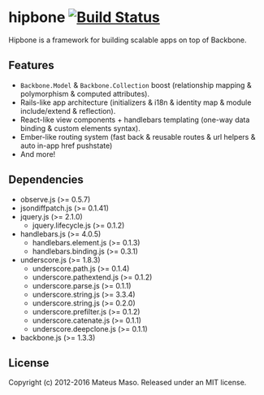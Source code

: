hipbone [![Build Status](https://travis-ci.org/mateusmaso/hipbone.svg?branch=master)](https://travis-ci.org/mateusmaso/hipbone)
==============

Hipbone is a framework for building scalable apps on top of Backbone.

## Features

* ```Backbone.Model``` & ```Backbone.Collection``` boost (relationship mapping & polymorphism & computed attributes).
* Rails-like app architecture (initializers & i18n & identity map & module include/extend & reflection).
* React-like view components + handlebars templating (one-way data binding & custom elements syntax).
* Ember-like routing system (fast back & reusable routes & url helpers & auto in-app href pushstate)
* And more!

## Dependencies

* observe.js (>= 0.5.7)
* jsondiffpatch.js (>= 0.1.41)
* jquery.js (>= 2.1.0)
  * jquery.lifecycle.js (>= 0.1.2)
* handlebars.js (>= 4.0.5)
  * handlebars.element.js (>= 0.1.3)
  * handlebars.binding.js (>= 0.3.1)
* underscore.js (>= 1.8.3)
  * underscore.path.js (>= 0.1.4)
  * underscore.pathextend.js (>= 0.1.2)
  * underscore.parse.js (>= 0.1.1)
  * underscore.string.js (>= 3.3.4)
  * underscore.string.js (>= 0.2.0)
  * underscore.prefilter.js (>= 0.1.2)
  * underscore.catenate.js (>= 0.1.1)
  * underscore.deepclone.js (>= 0.1.1)
* backbone.js (>= 1.3.3)

## License

Copyright (c) 2012-2016 Mateus Maso. Released under an MIT license.

